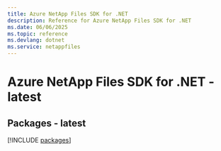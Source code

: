 ```yaml
---
title: Azure NetApp Files SDK for .NET
description: Reference for Azure NetApp Files SDK for .NET
ms.date: 06/06/2025
ms.topic: reference
ms.devlang: dotnet
ms.service: netappfiles
---
```

# Azure NetApp Files SDK for .NET - latest
## Packages - latest
[!INCLUDE [packages](netapp-files-index.md)]